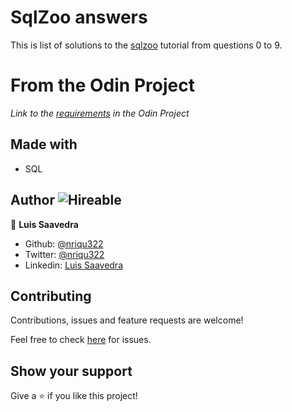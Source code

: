 # SqlZoo answers
This is list of solutions to the [sqlzoo](https://sqlzoo.net/wiki/SQL_Tutorial) tutorial from questions 0 to 9.

# From the Odin Project
*Link to the [requirements](https://www.theodinproject.com/courses/databases/lessons/sql) in the Odin Project*

## Made with
* SQL

## Author ![Hireable](https://img.shields.io/badge/HIREABLE-YES-yellowgreen&?style=for-the-badge)

👤 **Luis Saavedra**

- Github: [@nriqu322](https://github.com/nriqu322)
- Twitter: [@nriqu322](https://twitter.com/nriqu322)
- Linkedin: [Luis Saavedra](https://linkedin.com/in/luis-saavedra-sanchez/)

## Contributing

Contributions, issues and feature requests are welcome!

Feel free to check [here](../../issues/) for issues.

## Show your support
Give a ⭐️ if you like this project!